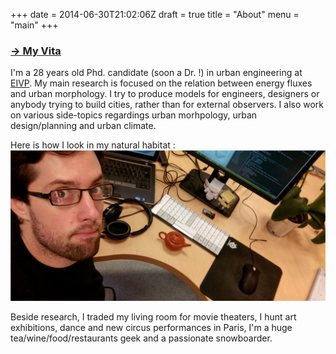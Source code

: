 +++
date = 2014-06-30T21:02:06Z
draft = true
title = "About"
menu = "main"
+++
### [&rarr; My Vita](/EtienneBurdet_CV.pdf)

I'm a 28 years old Phd. candidate (soon a Dr. !) in urban engineering at [EIVP](http://www.eivp-paris.fr/). My main research is focused on the relation between energy fluxes and urban morphology. I try to produce models for engineers, designers or anybody trying to build cities, rather than for external observers. I also work on various side-topics regardings urban morhpology, urban design/planning and urban climate.

Here is how I look in my natural habitat :
![I exist for real](/me.jpg)

Beside research, I traded my living room for movie theaters, I hunt art exhibitions, dance and new circus performances in Paris, I'm a huge tea/wine/food/restaurants geek and a passionate snowboarder.
